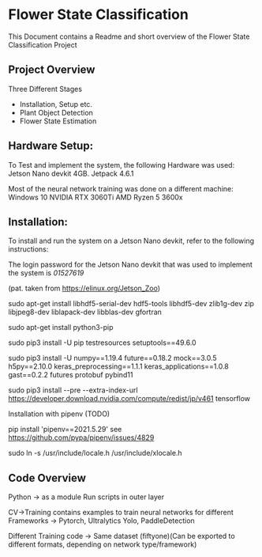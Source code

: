 # Flower State Classification

This Document contains a Readme and short overview of the Flower State Classification Project 

## Project Overview
Three Different Stages
- Installation, Setup etc.
- Plant Object Detection
- Flower State Estimation

## Hardware Setup:
To Test and implement the system, the following Hardware was used:
Jetson Nano devkit 4GB.
Jetpack 4.6.1

Most of the neural network training was done on a different machine:
Windows 10
NVIDIA RTX 3060Ti
AMD Ryzen 5 3600x

## Installation:
To install and run the system on a Jetson Nano devkit, refer to the following instructions:

The login password for the Jetson Nano devkit that was used to implement the system is *01527619*

(pat. taken from https://elinux.org/Jetson_Zoo)

sudo apt-get install libhdf5-serial-dev hdf5-tools libhdf5-dev zlib1g-dev zip libjpeg8-dev liblapack-dev libblas-dev gfortran

sudo apt-get install python3-pip 

sudo pip3 install -U pip testresources setuptools==49.6.0

sudo pip3 install -U numpy==1.19.4 future==0.18.2 mock==3.0.5 h5py==2.10.0 keras_preprocessing==1.1.1 keras_applications==1.0.8 gast==0.2.2 futures protobuf pybind11

sudo pip3 install --pre --extra-index-url https://developer.download.nvidia.com/compute/redist/jp/v461 tensorflow



Installation with pipenv (TODO)

pip install 'pipenv==2021.5.29' see https://github.com/pypa/pipenv/issues/4829

sudo ln -s /usr/include/locale.h /usr/include/xlocale.h


## Code Overview
Python -> as a module
Run scripts in outer layer

CV->Training contains examples to train neural networks for different Frameworks -> Pytorch, Ultralytics Yolo, PaddleDetection

Different Training code -> Same dataset (fiftyone)(Can be exported to different formats, depending on network type/framework)